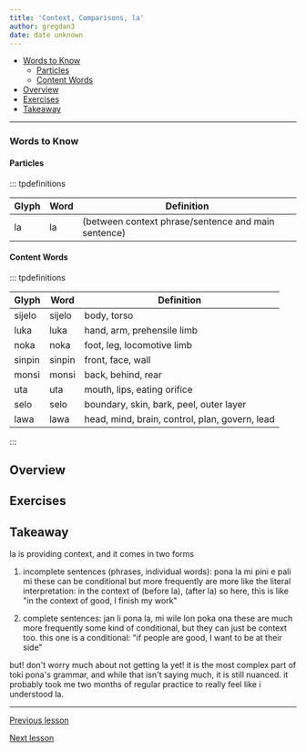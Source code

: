 ```yaml
---
title: 'Context, Comparisons, la'
author: gregdan3
date: date unknown
---
```



<!-- toc -->

  - [Words to Know](#words-to-know)
    - [Particles](#particles)
    - [Content Words](#content-words)
- [Overview](#overview)
- [Exercises](#exercises)
- [Takeaway](#takeaway)

<!-- tocstop -->

---

### Words to Know

#### Particles

::: tpdefinitions

| Glyph | Word | Definition                                          |
| ----- | ---- | --------------------------------------------------- |
| la    | la   | (between context phrase/sentence and main sentence) |

#### Content Words

::: tpdefinitions

| Glyph  | Word   | Definition                                     |
| ------ | ------ | ---------------------------------------------- |
| sijelo | sijelo | body, torso                                    |
| luka   | luka   | hand, arm, prehensile limb                     |
| noka   | noka   | foot, leg, locomotive limb                     |
| sinpin | sinpin | front, face, wall                              |
| monsi  | monsi  | back, behind, rear                             |
| uta    | uta    | mouth, lips, eating orifice                    |
| selo   | selo   | boundary, skin, bark, peel, outer layer        |
| lawa   | lawa   | head, mind, brain, control, plan, govern, lead |

:::

## Overview

## Exercises

## Takeaway

la is providing context, and it comes in two forms

1. incomplete sentences (phrases, individual words):
   pona la mi pini e pali mi
   these can be conditional but more frequently are more like the literal interpretation: in the context of (before la), (after la)
   so here, this is like "in the context of good, I finish my work"

2. complete sentences:
   jan li pona la, mi wile lon poka ona
   these are much more frequently some kind of conditional, but they can just be context too. this one is a conditional:
   "if people are good, I want to be at their side"

but! don't worry much about not getting la yet! it is the most complex part of toki pona's grammar, and while that isn't saying much, it is still nuanced. it probably took me two months of regular practice to really feel like i understood la.

---

[Previous lesson](./preps.html)

[Next lesson](./seme.html)




